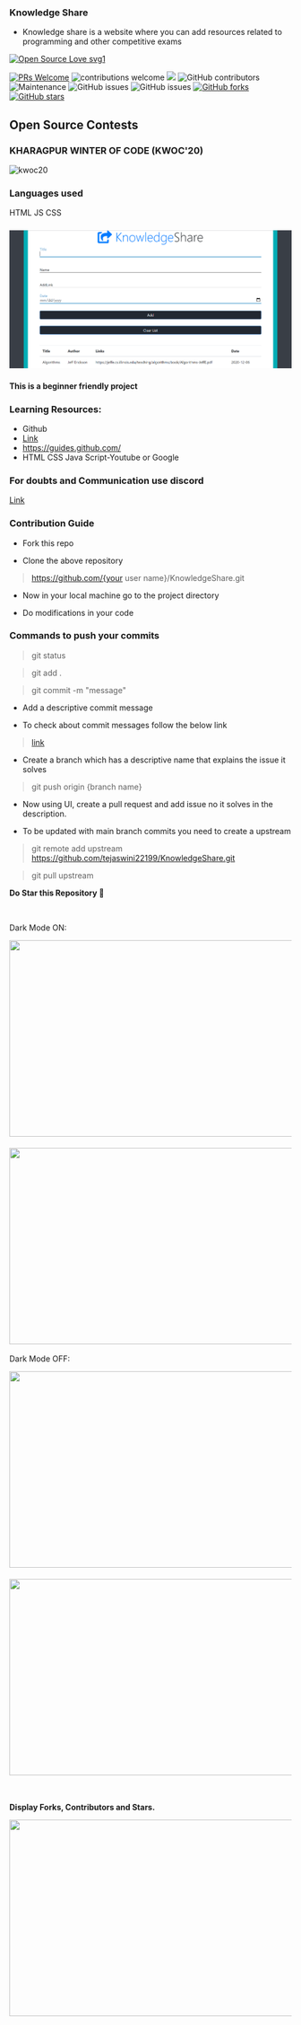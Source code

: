 ### Knowledge Share
* Knowledge share is a website where you can add resources related to programming and other competitive exams

[![Open Source Love svg1](https://badges.frapsoft.com/os/v1/open-source.svg?v=103)](https://github.com/ellerbrock/open-source-badges/)

[![PRs Welcome](https://img.shields.io/badge/PRs-welcome-brightgreen.svg?style=flat-square)](http://makeapullrequest.com)         ![contributions welcome](https://img.shields.io/static/v1.svg?label=Contributions&message=Welcome&color=0059b3&style=flat-square)     <a href="https://discord.gg/MZKR9ZHh">
<img src="https://img.shields.io/discord/782685651551387699"></a>    ![GitHub contributors](https://img.shields.io/github/contributors-anon/tejaswini22199/KnowledgeShare) 
![Maintenance](https://img.shields.io/maintenance/yes/2020)
![GitHub issues](https://img.shields.io/github/issues/tejaswini22199/KnowledgeShare)     ![GitHub issues](https://img.shields.io/github/issues-closed/tejaswini22199/KnowledgeShare)
[![GitHub forks](https://img.shields.io/github/forks/tejaswini22199/KnowledgeShare)](https://github.com/tejaswini22199/KnowledgeShare/network)  [![GitHub stars](https://img.shields.io/github/stars/tejaswini22199/KnowledgeShare)](https://github.com/tejaswini22199/KnowledgeShare/stargazers)
## Open Source Contests

### KHARAGPUR WINTER OF CODE (KWOC'20)
<div >
<img src="https://kwoc.kossiitkgp.org/static/media/circle.33e6ce0d.svg" alt="kwoc20" height="300" width="300"/>
</div>
 
### Languages used
HTML
JS
CSS
### 
![display](landing_page.png)

#### This is a beginner friendly project

### Learning Resources:
* Github
* [Link](https://www.udacity.com/course/version-control-with-git--ud123)
* https://guides.github.com/
* HTML CSS Java Script-Youtube or Google
### For doubts and Communication use discord
[Link](https://discord.gg/TKz4ZqpDEZ)
### Contribution Guide
* Fork this repo

* Clone the above repository 

>https://github.com/{your user name}/KnowledgeShare.git

* Now in your local machine  go to the project directory

* Do modifications in your code

### Commands to push your commits
> git status

> git add .

> git commit -m "message"

* Add a descriptive commit message

* To check about commit messages follow the below link

> [link](https://www.freecodecamp.org/news/writing-good-commit-messages-a-practical-guide/)

* Create a branch which has a descriptive name that explains the issue it solves

> git push origin {branch name}

* Now using UI, create a pull request and add issue no it solves in the description.

* To be updated with main branch commits you need to create a  upstream

> git remote add upstream https://github.com/tejaswini22199/KnowledgeShare.git

> git pull upstream

 <strong> Do Star this Repository :star2:</strong>

<br/>
  <p> 
 Dark Mode ON:
    <div>
    <img src="https://lh3.googleusercontent.com/g3ct3eAbe3dn1don155N9f_FcTC5MxUEBl2OWvhxqeSRQ1r-9gCh9uFxlPTmUISFrHWfzwc9wHf8YEeQwYhA5WMd1lzL6J_X3mbo0aV1d5C3hpf7TSSGTdvmdQuL4CPOtLHdCeK9ZczWXfYrHPRvjVg6jGoQXhfqFOevxWrsf2Ho1jpkHUrtw98xwHA85vwgKUqEkXXUzmiVHK_qcXjCbCm9_AW21eRCPmeFXurasUh9ISgDJuRZYd1BaDE7smrqkFswF61IUHH5e3JJ8Ha76OBnM4u5u8mY4no26DMYyfzoYrILvS4R6-RIu3XWrdJPU8nCe-wSkzn281tFJSgKbE0wqdtSENnZNz5syxR49bPq5Or7f_gEkHNKqs5ecbvRguYquWX2pxyE057RA68Gjxb64hD4mpgpkPirC7v4hNucAdh7XkkES6g4sHdOx2MGANg5UCqbAcmkfDQ9J-JRKFdi5sEtvkLzMBSzJU8V9RW8MgZP11uifLX79r9dKlliJSQaKD4q-xxgxomRWhFCjsjNen0KzdC3b8WTm0081dFYwYZLL6FYdsUdmAu-oMdmyqxJTbstBT6EPTR26jQLxKPLDEx-abijpiN2048RVVZS3GS_Fzv1f3fTKTci1Afwll9jHy3jCUcD3IHgkcGG2vOPvYp5ZWLYlffg-hZiOXeebbQmpVDmoFjmcr9Y7Q=w1355-h589-no?authuser=0" height="350" width="800"/>
  </div>
  <br/>
  <div>
    <img src="https://lh3.googleusercontent.com/ZOPG-IVwOSBRuHs2DPuQaFqLlrVLYUYX6unChYyrRk_xWEq9n2MW7OGKsfsavJw4ByIIIxfiMicbxluZRGW0wi_57z-j2ItqikAbX_f9h4KRbuOv3bCiBLdJvbIoiBTuY-D4QWn2sUZCEh4_N32oPFsF-8at6Alq0yImMdkTVlx2CCgZ6rmivYRkbhl3cnXvd8fafkuEIT4esYVEpg7KNtKbMmRnzXdy3MIioVwxCOpHuM_9nArczGI7RC05cs1bpx0juhGX9uxq5_W-CL3lD9okOYac8opPCSL1ecfGpY5Xl07rcblkjxwETskWfZ_6rgo1VjC_aLxrMBOIYtb3DigRH9y_Hu4BZstX0RMpJHQ5hyJx24zm8uUAeMrK9fnboOhzC42534SrrerI3G29DixBeurEX9k3U28EOIKDWfu8uoCHvgiBe2hQ8o0nX7nFD74Ds4UTnbTDjzMUYI5t4QqSpWkC3MemjQRKxPUxHtNAHtEQf5aoAZ2q311rUiEvfKGQVQTDAfddpQKwRFZQGeF-6UkdCMRhrfkX9WQZpMca7AN5EYCFgM9q8UhCKfRAJpzealiELvGh5qMX7qAPtCMahJU9guC4ESKzY0TTWH22Q4exCI0VpSFRZKIQRg9jFJbgesQWAu0lhXaCvjbTOyJPRHV0kYIiE7u0_GxhX9Ukpccdg6oJufAgykYgGw=w1241-h600-no?authuser=0" height="350" width="800"/>
  </div>
  </p>
  <p>
Dark Mode OFF:
  <div>
    <img src="https://lh3.googleusercontent.com/qEwAqdDzl384CDTkFV772YNaJyUmjm1b4JGCMLNCgfqwY8dyNQiGnxK62VF9hBOujaIy6DsvWFelWSPdxNq-Xd16FacBH_u4W6_Q88E4ou0noarvSE9g2aYNDVRtQ4heL8On8TeoNsxUsfxpjnzoAbvqP4YU4SLAHbkJwKodV5mZRjuYJFO3U3tslaLvLgZZ67vFBg5sOCxiBeCE8XQpgMe_y07ge3xhj_lr1OzfV_Z0VFc4VGziNpliRd7vSvADlHPsHbG97gAJZ1qbOw5_U2I2xGHtBcHqlFsN36tz3YuW0slCXo8v9hIR013zSnNCX8Wzpt7DZ8kN2ED2ayq2sRF97Uaopwr1TcMIc71EdwzU2ZuWZqC-cuBz_i_mec9-ohv135rtkSK6Ik1Mz9xoA92zur6Z1DyC7j_FgJpwOOMwB3CqoB7h0Iw5u9Y6AGLjYQYtg210mjMv04c213Y1t4p6-QA0RttKyfFw9Ti2BxYPW_MVLauBotyw0ZJAL7b2LSI0fPouVLvT52wf3OgUl9WcHiIpU_DrbT1PI8o42xrPUT8D-YSckIndPg9hm3IORJpbn-iTTCFxk3sjsF9BxFy3rGKuirt2CBfQCi4RuyDcpxwN_ycOweNewtRe7So_4no0Kge9e1rEdItmPvjcphWcAaqilgJV-YAthKcVBkgg2dhNZZtA04SYq6b80A=w1342-h593-no?authuser=0" height="350" width="800"/>
  </div>
  <br/>
  <div>
    <img src="https://lh3.googleusercontent.com/WxYTFvtkZ9NbrEZerNAhZnprF6dSeA1HqcRPIJzuJev106N33lhhcTatZiu8S67j4AQj-2rgE9m9q5-ocrKY4lPEjuWxxZgTrA9kPIR7EvtcJegjWIBi-FpMkdoWRcIIKfFM4sjaTlYIE3WAVOWEBGI094VFGNR15z1g_UYy_JXIznG67zcA2LR3pjZEpSaQeOsGRV8GwhU33MVP-vTJPvzBmy7JxPdL0FsbTOKCvQ4DN_SwtU1yjVWSqmUWX2NPble2JiHgNEJa99NMAOvvBRmFsUAFjhPepCbGoUpa3ZKB4A8h534Hqb0dp1fi0CwxHnDoCT7lVn7w3uKufbeBuxWHG2fk82o32Ty8Z-ltMrljnjUVwd_U8c7jYzV665_G8qiyetO4vuKlJ7R4Jmac-DNnBmq69oLMw6DX_sukVm-XGb5j3GyBfgUJ17Z-O7bek92wbVTtLhatlgQs2RU8UKENQjYfmKkj8UHQqECBW8bvWA_yukScgVcTiaPye_n3kXi_8F4tRRf18j1hHHingncd1JYTJEZmbPLmmCmBAfYCEIR5aAWVX8z64k1wJV4Qc50TgnBUnXf6Hb2xRew7EcRgDuVnsGIOEMG7sJdp3vAt19OOk9Lko0zzAjjIxWEB-GwdmoTdyGWJeV-qrHMHC4ee8lMZbT371-u86LQmBn4Y1rjnjNOafI-hFnnM_w=w1254-h600-no?authuser=0" height="350" width="800"/>
  </div>
  </p>

  <br/>
  <p>
  <b>Display Forks, Contributors and Stars.</b>
  <div>
    <img src="https://lh3.googleusercontent.com/PNKnBak63bCQNBRSmPN6Vx-vIouSkB4-cfGCVfusZfsP0nFvpAaDoWObeohFoyz_a5cCtrjT7wCpN5pqwV5FPJXdSPZEUoubitoCT-jbHaNmCXEDCgq9HYWTZD7TsNV_Xlw7sQicn4VinJTQOxZKZfZRIonYBfZQyWWQztN2R4izcJlrmeJl9MppY3-S0a6fgj2PjaA_U01pdYCwr65Bs2iu6CObl6N9YTsvVdFgafHdACahkmImiZMtC0-bhqOukGgZWUCxQlb-rSv2dsxLuhzA635f7X_rRkBVdgsasQixRULaF5rqGSTHFJ7ntcenNz0y5MUW954ijSjihJQAnQlLkn4ryZnMLyeloam2PXbxHAoB6nJ88_iIv9v62bNd1CVVsvShsiyUq8ADxlKCp4ebwK4_eTdrOrMyJXPpC0ZmdLvsCjJXlHBrzkBBQhRHWkGOY-R_fWKZaO7gY_e2-AYMx0eoQl8Q2ZZtWJf9ln9tkwa5z4OEAilyDP_QyihVUezkYRqM0MV0FQsbqvcxsMzoWzpC_2mEpK2Rlr1y1_ycw_jtMwb8L5vJ73us-JPBaf3TwBBtHdKuZ7676TtCh7ffjyomMQJG4IYGzQX_dtJrcQbDaKDTerFF-W_Oe7VdLCKeQyEXrgCzB2NsYQBmEIqj6vWtorBLWXdRZP0M601fsjf4Msb-Ztu_ymLPbw=w1234-h600-no?authuser=0" height="350" width="800"/>
  </div>
  </p>